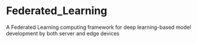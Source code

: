 # Federated_Learning
A Federated Learning computing framework for deep learning-based model development by both server and edge devices 
